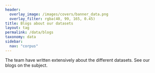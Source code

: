 ```yaml
---
header:
  overlay_image: /images/covers/banner_data.png
  overlay_filter: rgba(40, 99, 165, 0.45)
title: Blogs about our datasets
layout: tag
permalink: /data/blogs
taxonomy: data
sidebar:
  nav: "corpus"
---
```


The team have written extensively about the different datasets. See our blogs on the subject.